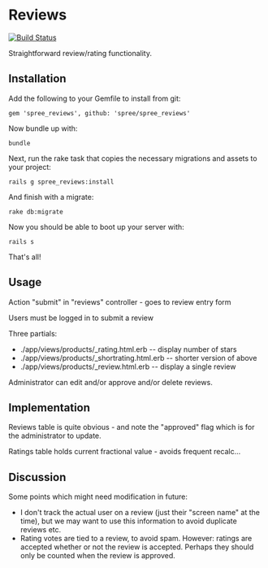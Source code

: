 Reviews
=======

[![Build Status](https://secure.travis-ci.org/spree/spree_reviews.png)](http://travis-ci.org/spree/spree_reviews)

Straightforward review/rating functionality.

Installation
------------

Add the following to your Gemfile to install from git:

    gem 'spree_reviews', github: 'spree/spree_reviews'

Now bundle up with:

    bundle

Next, run the rake task that copies the necessary migrations and assets to your project:

    rails g spree_reviews:install

And finish with a migrate:

    rake db:migrate

Now you should be able to boot up your server with:

    rails s

That's all!

Usage
-----

Action "submit" in "reviews" controller - goes to review entry form

Users must be logged in to submit a review

Three partials:
 - ./app/views/products/_rating.html.erb  -- display number of stars
 - ./app/views/products/_shortrating.html.erb -- shorter version of above
 - ./app/views/products/_review.html.erb  -- display a single review

Administrator can edit and/or approve and/or delete reviews.

Implementation
--------------

Reviews table is quite obvious - and note the "approved" flag which is for the
administrator to update.

Ratings table holds current fractional value - avoids frequent recalc...

Discussion
----------

Some points which might need modification in future:

 - I don't track the actual user on a review (just their "screen name" at the 
   time), but we may want to use this information to avoid duplicate reviews
   etc.
 - Rating votes are tied to a review, to avoid spam. However: ratings are 
   accepted whether or not the review is accepted. Perhaps they should only 
   be counted when the review is approved.
